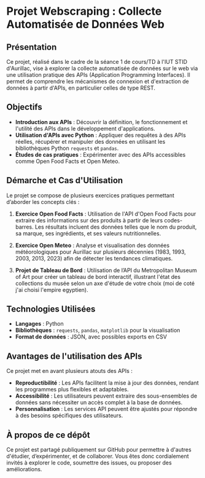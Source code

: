 
# Projet Webscraping : Collecte Automatisée de Données Web

## Présentation

Ce projet, réalisé dans le cadre de la séance 1 de cours/TD à l'IUT STID d'Aurillac, vise à explorer la collecte automatisée de données sur le web via une utilisation pratique des APIs (Application Programming Interfaces). Il permet de comprendre les mécanismes de connexion et d'extraction de données à partir d'APIs, en particulier celles de type REST.

## Objectifs

- **Introduction aux APIs** : Découvrir la définition, le fonctionnement et l'utilité des APIs dans le développement d'applications.
- **Utilisation d'APIs avec Python** : Appliquer des requêtes à des APIs réelles, récupérer et manipuler des données en utilisant les bibliothèques Python `requests` et `pandas`.
- **Études de cas pratiques** : Expérimenter avec des APIs accessibles comme Open Food Facts et Open Meteo.

## Démarche et Cas d'Utilisation

Le projet se compose de plusieurs exercices pratiques permettant d’aborder les concepts clés :

1. **Exercice Open Food Facts** : Utilisation de l'API d'Open Food Facts pour extraire des informations sur des produits à partir de leurs codes-barres. Les résultats incluent des données telles que le nom du produit, sa marque, ses ingrédients, et ses valeurs nutritionnelles.

2. **Exercice Open Meteo** : Analyse et visualisation des données météorologiques pour Aurillac sur plusieurs décennies (1983, 1993, 2003, 2013, 2023) afin de détecter les tendances climatiques.

3. **Projet de Tableau de Bord** : Utilisation de l’API du Metropolitan Museum of Art pour créer un tableau de bord interactif, illustrant l'état des collections du musée selon un axe d'étude de votre choix (moi de coté j'ai choisi l'empire egyptien).

## Technologies Utilisées

- **Langages** : Python
- **Bibliothèques** : `requests`, `pandas`, `matplotlib` pour la visualisation
- **Format de données** : JSON, avec possibles exports en CSV

## Avantages de l'utilisation des APIs

Ce projet met en avant plusieurs atouts des APIs :
- **Reproductibilité** : Les APIs facilitent la mise à jour des données, rendant les programmes plus flexibles et adaptables.
- **Accessibilité** : Les utilisateurs peuvent extraire des sous-ensembles de données sans nécessiter un accès complet à la base de données.
- **Personnalisation** : Les services API peuvent être ajustés pour répondre à des besoins spécifiques des utilisateurs.

## À propos de ce dépôt

Ce projet est partagé publiquement sur GitHub pour permettre à d'autres d'étudier, d’expérimenter, et de collaborer. Vous êtes donc cordialement invités à explorer le code, soumettre des issues, ou proposer des améliorations.
